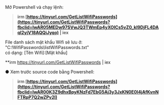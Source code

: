 Mở Powershell và chạy lệnh:

> **irm [https://tinyurl.com/GetListWifiPasswords](https://tinyurl.com/GetListWifiPasswords?fbclid=IwAR05MEDw97SVwJQ3TWmEp4yXOICs5vZ0_kl9DjFL4DAql2yjV18AQQiJyqo) | iex**

File danh sách mật khẩu Wifi sẽ lưu ở:  
"C:\!WifiPasswords\listWifiPasswords.txt"  
có dạng: [Tên Wifi]:[Mật khẩu]

**irm https://tinyurl.com/GetListWifiPasswords | iex

● Xem trước source code bằng Powershell:
> **irm [https://tinyurl.com/GetListWifiPasswords](https://tinyurl.com/GetListWifiPasswords?fbclid=IwAR00K3Z9dhxBpyKNzFd7EbG5Aj3y3JxKN0E0I4jAfKvnNFTRpP7Q2wZPv2I)**



